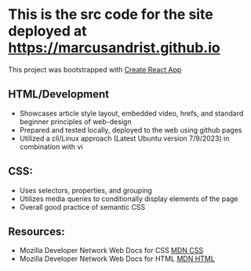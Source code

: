 # This is the src code for the site deployed at https://marcusandrist.github.io  
This project was bootstrapped with [Create React App](https://github.com/facebook/create-react-app)    
## HTML/Development
- Showcases article style layout, embedded video, hrefs, and standard beginner principles of web-design  
- Prepared and tested locally, deployed to the web using github pages    
- Utilized a cli/Linux approach (Latest Ubuntu version 7/9/2023) in combination with vi  

## CSS:
- Uses selectors, properties, and grouping
- Utilizes media queries to conditionally display elements of the page
- Overall good practice of semantic CSS

## Resources:  
- Mozilla Developer Network Web Docs for CSS [MDN CSS](https://developer.mozilla.org/en-US/docs/Web/CSS)
- Mozilla Developer Network Web Docs for HTML [MDN HTML](https://developer.mozilla.org/en-US/docs/Web/HTML)
